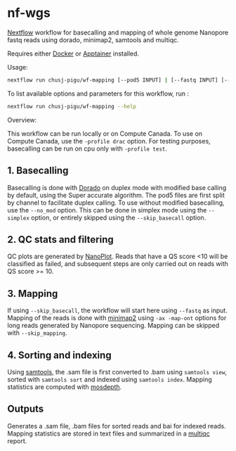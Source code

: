 # nf-wgs

[Nextflow] workflow for basecalling and mapping of whole genome Nanopore fastq reads using dorado, minimap2, samtools and multiqc.

Requires either [Docker] or [Apptainer] installed.

Usage:

```sh
nextflow run chusj-pigu/wf-mapping [--pod5 INPUT] | [--fastq INPUT] [--ref REF_GENOME] [OPTIONS]
```

To list available options and parameters for this workflow, run :

``` sh
nextflow run chusj-pigu/wf-mapping --help
```

Overview:

This workflow can be run locally or on Compute Canada. To use on Compute Canada, use the `-profile drac` option. For testing purposes, basecalling can be run on cpu only with `-profile test`.

## 1. Basecalling

Basecalling is done with [Dorado] on duplex mode with modified base calling by default, using the Super accurate algorithm. The pod5 files are first split by channel to facilitate duplex calling. To use without modified basecalling, use the `--no_mod` option. This can be done in simplex mode using the `--simplex` option, or entirely skipped using the `--skip_basecall` option.

## 2. QC stats and filtering

QC plots are generated by [NanoPlot]. Reads that have a QS score <10 will be classified as failed, and subsequent steps are only carried out on reads with QS score >= 10.

## 3. Mapping

If using `--skip_basecall`, the workflow will start here using `--fastq` as input. Mapping of the reads is done with [minimap2] using `-ax -map-ont` options for long reads generated by Nanopore sequencing. Mapping can be skipped with `--skip_mapping`.

## 4. Sorting and indexing

Using [samtools], the .sam file is first converted to .bam using `samtools view`, sorted with `samtools sort` and indexed using `samtools index`. Mapping statistics are computed with [mosdepth].

## Outputs

Generates a .sam file, .bam files for sorted reads and bai for indexed reads. Mapping statistics are stored in text files and summarized in a [multiqc] report.

[Docker]: https://www.docker.com
[Apptainer]: https://apptainer.org
[Nextflow]: https://www.nextflow.io/docs/latest/index.html
[Dorado]: https://github.com/nanoporetech/dorado
[minimap2]: https://lh3.github.io/minimap2/minimap2.html
[samtools]: http://www.htslib.org
[multiqc]: https://multiqc.info
[mosdepth]: https://github.com/brentp/mosdepth
[NanoPlot]: https://github.com/wdecoster/NanoPlot

